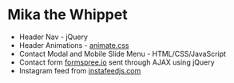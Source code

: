 Mika the Whippet
================

* Header Nav - jQuery
* Header Animations - [animate.css](https://daneden.github.io/animate.css/)
* Contact Modal and Mobile Slide Menu - HTML/CSS/JavaScript
* Contact form [formspree.io](https://formspree.io/) sent through AJAX using jQuery
* Instagram feed from [instafeedjs.com](http://www.instafeedjs.com)
